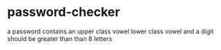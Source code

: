 # password-checker
a password contains an upper class vowel lower class vowel and a digit should be  greater than than 8 letters 
